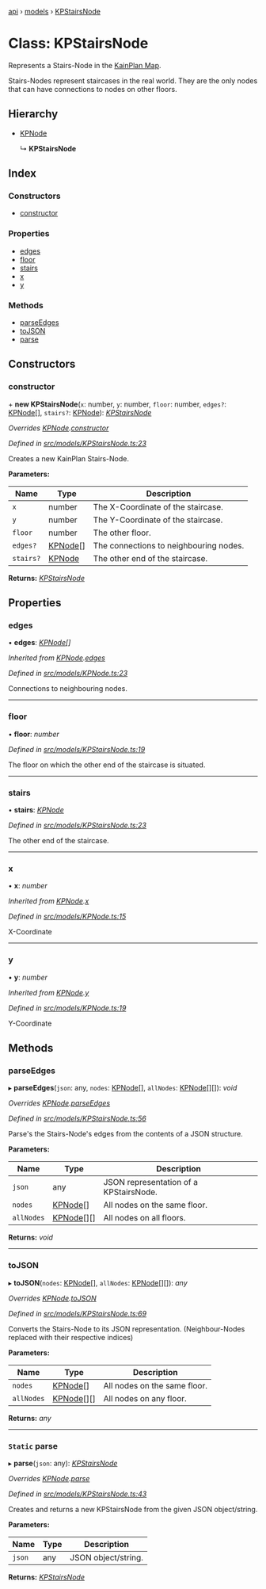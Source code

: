 [api](../README.md) › [models](../modules/models.md) › [KPStairsNode](models.kpstairsnode.md)

# Class: KPStairsNode

Represents a Stairs-Node in the [KainPlan Map](models.kpmap.md).

Stairs-Nodes represent staircases in the real world. They are the
only nodes that can have connections to nodes on other floors.

## Hierarchy

* [KPNode](models.kpnode.md)

  ↳ **KPStairsNode**

## Index

### Constructors

* [constructor](models.kpstairsnode.md#constructor)

### Properties

* [edges](models.kpstairsnode.md#edges)
* [floor](models.kpstairsnode.md#floor)
* [stairs](models.kpstairsnode.md#stairs)
* [x](models.kpstairsnode.md#x)
* [y](models.kpstairsnode.md#y)

### Methods

* [parseEdges](models.kpstairsnode.md#parseedges)
* [toJSON](models.kpstairsnode.md#tojson)
* [parse](models.kpstairsnode.md#static-parse)

## Constructors

###  constructor

\+ **new KPStairsNode**(`x`: number, `y`: number, `floor`: number, `edges?`: [KPNode](models.kpnode.md)[], `stairs?`: [KPNode](models.kpnode.md)): *[KPStairsNode](models.kpstairsnode.md)*

*Overrides [KPNode](models.kpnode.md).[constructor](models.kpnode.md#constructor)*

*Defined in [src/models/KPStairsNode.ts:23](https://github.com/KainPlan/api/blob/1c0199f/src/models/KPStairsNode.ts#L23)*

Creates a new KainPlan Stairs-Node.

**Parameters:**

Name | Type | Description |
------ | ------ | ------ |
`x` | number | The X-Coordinate of the staircase. |
`y` | number | The Y-Coordinate of the staircase. |
`floor` | number | The other floor. |
`edges?` | [KPNode](models.kpnode.md)[] | The connections to neighbouring nodes. |
`stairs?` | [KPNode](models.kpnode.md) | The other end of the staircase.  |

**Returns:** *[KPStairsNode](models.kpstairsnode.md)*

## Properties

###  edges

• **edges**: *[KPNode](models.kpnode.md)[]*

*Inherited from [KPNode](models.kpnode.md).[edges](models.kpnode.md#edges)*

*Defined in [src/models/KPNode.ts:23](https://github.com/KainPlan/api/blob/1c0199f/src/models/KPNode.ts#L23)*

Connections to neighbouring nodes.

___

###  floor

• **floor**: *number*

*Defined in [src/models/KPStairsNode.ts:19](https://github.com/KainPlan/api/blob/1c0199f/src/models/KPStairsNode.ts#L19)*

The floor on which the other end of the staircase is situated.

___

###  stairs

• **stairs**: *[KPNode](models.kpnode.md)*

*Defined in [src/models/KPStairsNode.ts:23](https://github.com/KainPlan/api/blob/1c0199f/src/models/KPStairsNode.ts#L23)*

The other end of the staircase.

___

###  x

• **x**: *number*

*Inherited from [KPNode](models.kpnode.md).[x](models.kpnode.md#x)*

*Defined in [src/models/KPNode.ts:15](https://github.com/KainPlan/api/blob/1c0199f/src/models/KPNode.ts#L15)*

X-Coordinate

___

###  y

• **y**: *number*

*Inherited from [KPNode](models.kpnode.md).[y](models.kpnode.md#y)*

*Defined in [src/models/KPNode.ts:19](https://github.com/KainPlan/api/blob/1c0199f/src/models/KPNode.ts#L19)*

Y-Coordinate

## Methods

###  parseEdges

▸ **parseEdges**(`json`: any, `nodes`: [KPNode](models.kpnode.md)[], `allNodes`: [KPNode](models.kpnode.md)[][]): *void*

*Overrides [KPNode](models.kpnode.md).[parseEdges](models.kpnode.md#parseedges)*

*Defined in [src/models/KPStairsNode.ts:56](https://github.com/KainPlan/api/blob/1c0199f/src/models/KPStairsNode.ts#L56)*

Parse's the Stairs-Node's edges from the contents of a JSON structure.

**Parameters:**

Name | Type | Description |
------ | ------ | ------ |
`json` | any | JSON representation of a KPStairsNode. |
`nodes` | [KPNode](models.kpnode.md)[] | All nodes on the same floor. |
`allNodes` | [KPNode](models.kpnode.md)[][] | All nodes on all floors.  |

**Returns:** *void*

___

###  toJSON

▸ **toJSON**(`nodes`: [KPNode](models.kpnode.md)[], `allNodes`: [KPNode](models.kpnode.md)[][]): *any*

*Overrides [KPNode](models.kpnode.md).[toJSON](models.kpnode.md#tojson)*

*Defined in [src/models/KPStairsNode.ts:69](https://github.com/KainPlan/api/blob/1c0199f/src/models/KPStairsNode.ts#L69)*

Converts the Stairs-Node to its JSON representation.
(Neighbour-Nodes replaced with their respective indices)

**Parameters:**

Name | Type | Description |
------ | ------ | ------ |
`nodes` | [KPNode](models.kpnode.md)[] | All nodes on the same floor. |
`allNodes` | [KPNode](models.kpnode.md)[][] | All nodes on any floor.  |

**Returns:** *any*

___

### `Static` parse

▸ **parse**(`json`: any): *[KPStairsNode](models.kpstairsnode.md)*

*Overrides [KPNode](models.kpnode.md).[parse](models.kpnode.md#static-parse)*

*Defined in [src/models/KPStairsNode.ts:43](https://github.com/KainPlan/api/blob/1c0199f/src/models/KPStairsNode.ts#L43)*

Creates and returns a new KPStairsNode from the given JSON object/string.

**Parameters:**

Name | Type | Description |
------ | ------ | ------ |
`json` | any | JSON object/string.  |

**Returns:** *[KPStairsNode](models.kpstairsnode.md)*
